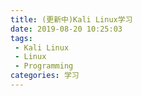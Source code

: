 ```yaml
---
title: (更新中)Kali Linux学习
date: 2019-08-20 10:25:03
tags: 
 - Kali Linux
 - Linux
 - Programming
categories: 学习
---
```



